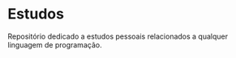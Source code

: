 # Estudos

Repositório dedicado a estudos pessoais relacionados a qualquer linguagem de programação.
